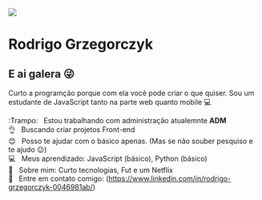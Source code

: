 <img width="auto" src="https://github.com/RodrigoGrz">

# Rodrigo Grzegorczyk

## E ai galera :stuck_out_tongue_winking_eye:
Curto a programção porque com ela você pode criar o que quiser.
Sou um estudante de JavaScript tanto na parte web quanto mobile :computer:

 :Trampo:  &nbsp; Estou trabalhando com administração atualemnte **ADM**
 <br/> :ok_hand: &nbsp; Buscando criar projetos Front-end
 <br/> :blush: &nbsp; Posso te ajudar com o básico apenas. (Mas se não souber pesquiso e te ajudo :wink:)
 <br/> :computer: &nbsp; Meus aprendizado: JavaScript (básico), Python (básico)
 <br/> 💬  &nbsp; Sobre mim: Curto tecnologias, Fut e um Netflix
 <br/> :email: &nbsp; Entre em contato comigo: (https://www.linkedin.com/in/rodrigo-grzegorczyk-0046981ab/)
